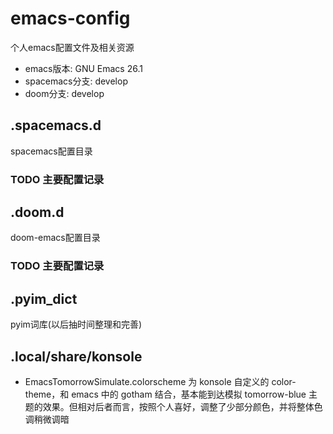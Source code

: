 # emacs-config

个人emacs配置文件及相关资源

- emacs版本: GNU Emacs 26.1
- spacemacs分支: develop
- doom分支: develop

## .spacemacs.d

spacemacs配置目录

### TODO 主要配置记录

## .doom.d

doom-emacs配置目录

### TODO 主要配置记录

## .pyim_dict

pyim词库(以后抽时间整理和完善)

## .local/share/konsole

- EmacsTomorrowSimulate.colorscheme
    为 konsole 自定义的 color-theme，和 emacs 中的 gotham 结合，基本能到达模拟 tomorrow-blue 主题的效果。但相对后者而言，按照个人喜好，调整了少部分颜色，并将整体色调稍微调暗

